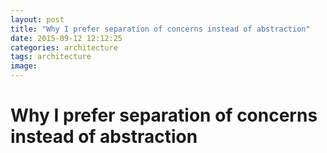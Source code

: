 ```yaml
---
layout: post
title: "Why I prefer separation of concerns instead of abstraction"
date: 2015-09-12 12:12:25
categories: architecture
tags: architecture
image:
---
```

# Why I prefer separation of concerns instead of abstraction
